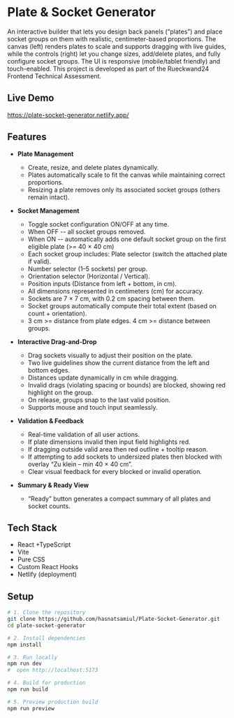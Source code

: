 # Plate & Socket Generator

An interactive builder that lets you design back panels (“plates”) and place socket groups on them with realistic, centimeter-based proportions. The canvas (left) renders plates to scale and supports dragging with live guides, while the controls (right) let you change sizes, add/delete plates, and fully configure socket groups. The UI is responsive (mobile/tablet friendly) and touch-enabled. This project is developed as part of the Rueckwand24 Frontend Technical Assessment.

## Live Demo

https://plate-socket-generator.netlify.app/

## Features

- **Plate Management**
  - Create, resize, and delete plates dynamically.
  - Plates automatically scale to fit the canvas while maintaining correct proportions.
  - Resizing a plate removes only its associated socket groups (others remain intact).

- **Socket Management**
  - Toggle socket configuration ON/OFF at any time.
  - When OFF -- all socket groups removed.
  - When ON -- automatically adds one default socket group on the first eligible plate (>= 40 × 40 cm)
  - Each socket group includes: Plate selector (switch the attached plate if valid).
  - Number selector (1–5 sockets) per group.
  - Orientation selector (Horizontal / Vertical).
  - Position inputs (Distance from left + bottom, in cm).
  - All dimensions represented in centimeters (cm) for accuracy.
  - Sockets are 7 × 7 cm, with 0.2 cm spacing between them.
  - Socket groups automatically compute their total extent (based on count + orientation).
  - 3 cm >= distance from plate edges. 4 cm >= distance between groups.

- **Interactive Drag-and-Drop**
  - Drag sockets visually to adjust their position on the plate.
  - Two live guidelines show the current distance from the left and bottom edges.
  - Distances update dynamically in cm while dragging.
  - Invalid drags (violating spacing or bounds) are blocked, showing red highlight on the group.
  - On release, groups snap to the last valid position.
  - Supports mouse and touch input seamlessly.

- **Validation & Feedback**
  - Real-time validation of all user actions.
  - If plate dimensions invalid then input field highlights red.
  - If dragging outside valid area then red outline + tooltip reason.
  - If attempting to add sockets to undersized plates then blocked with overlay “Zu klein – min 40 × 40 cm”.
  - Clear visual feedback for every blocked or invalid operation.
 
- **Summary & Ready View**
  - “Ready” button generates a compact summary of all plates and socket counts.

## Tech Stack
  - React +TypeScript
  - Vite
  - Pure CSS
  - Custom React Hooks
  - Netlify (deployment)

## Setup

```bash
# 1. Clone the repository
git clone https://github.com/hasnatsamiul/Plate-Socket-Generator.git
cd plate-socket-generator

# 2. Install dependencies
npm install

# 3. Run locally
npm run dev
#  open http://localhost:5173

# 4. Build for production
npm run build

# 5. Preview production build
npm run preview
```
 

